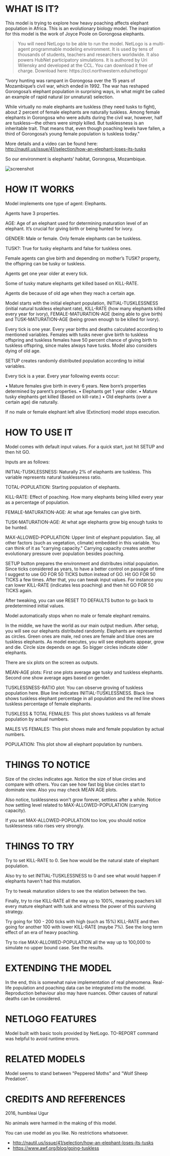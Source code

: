 # WHAT IS IT?

This model is trying to explore how heavy poaching affects elephant population in Africa. This is an evolutionary biology model. The inspiration for this model is the work of Joyce Poole  on Gorongosa elephants.

<blockquote>You will need NetLogo to be able to run the model. NetLogo is a multi-agent programmable modeling environment. It is used by tens of thousands of students, teachers and researchers worldwide. It also powers HubNet participatory simulations. It is authored by Uri Wilensky and developed at the CCL. You can download it free of charge. Download here:
https://ccl.northwestern.edu/netlogo/</blockquote>

"Ivory hunting was rampant in Gorongosa over the 15 years of Mozambique’s civil war, which ended in 1992. The war has reshaped Gorongosa’s elephant population in surprising ways, in what might be called an example of rapid natural (or unnatural) selection.

While virtually no male elephants are tuskless (they need tusks to fight), about 2 percent of female elephants are naturally tuskless. Among female elephants in Gorongosa who were adults during the civil war, however, half are tuskless—the others were simply killed. But tusklessness is an inheritable trait. That means that, even though poaching levels have fallen, a third of Gorongosa’s young female population is tuskless today."

More details and a video can be found here: http://nautil.us/issue/41/selection/how-an-elephant-loses-its-tusks

So our environment is elephants’ habitat, Gorongosa, Mozambique.

![screenshot](https://raw.githubusercontent.com/humbleai/elephants/master/2016-10-31_15-43-20.png)

# HOW IT WORKS

Model implements one type of agent: Elephants.

Agents have 3 properties.

AGE: Age of an elephant used for determining maturation level of an elephant. It’s crucial for giving birth or being hunted for ivory.

GENDER: Male or female. Only female elephants can be tuskless.

TUSK?: True for tusky elephants and false for tuskless ones.

Female agents can give birth and depending on mother’s TUSK? property, the offspring can be tusky or tuskless.

Agents get one year older at every tick.

Some of tusky mature elephants get killed based on KILL-RATE.

Agents die because of old age when they reach a certain age.


Model starts with the initial elephant population, INITIAL-TUSKLESSNESS (initial natural tuskless elephant rate), KILL-RATE  (how many elephants killed every year for ivory), FEMALE-MATURATION-AGE (being able to give birth) and TUSK-MATURATION-AGE (being grown enough to be killed for ivory).

Every tick is one year. Every year births and deaths calculated according to mentioned variables. Females with tusks never give birth to tuskless offspring and tuskless females have 50 percent chance of giving birth to tuskless offspring, since males always have tusks. Model also considers dying of old age.

SETUP creates randomly distributed population according to initial variables.

Every tick is a year. Every year following events occur:

• Mature females give birth in every 6 years. New born’s properties determined by parent’s properties.
• Elephants get 1 year older.
• Mature tusky elephants get killed (Based on kill-rate.)
• Old elephants (over a certain age) die naturally.

If no male or female elephant left alive (Extinction) model stops execution.

# HOW TO USE IT

Model comes with default input values. For a quick start, just hit SETUP and then hit GO.

Inputs are as follows:

INITIAL-TUSKLESSNESS: Naturally 2% of elaphants are tuskless. This variable represents natural tusklessness ratio.

TOTAL-POPULATION: Starting population of elephants.

KILL-RATE: Effect of poaching. How many elephants being killed every year as a percentage of population.

FEMALE-MATURATION-AGE: At what age females can give birth.

TUSK-MATURATION-AGE: At what age elephants grow big enough tusks to be hunted.

MAX-ALLOWED-POPULATION: Upper limit of elephant population. Say, all other factors (such as vegetation, climate) embedded in this variable. You can think of it as "carrying capacity." Carrying capacity creates another evolutionary pressure over population besides poaching.

SETUP button prepares the environment and distributes initial population. Since ticks considered as years, to have a better control on passage of time I suggest to use GO FOR 50 TICKS button instead of GO. Hit GO FOR 50 TICKS a few times. After that, you can tweak input values. For instance you can lower KILL-RATE (indicates less poaching) and then hit GO FOR 50 TICKS again.

After tweaking, you can use RESET TO DEFAULTS button to go back to predetermined initial values.

Model automatically stops when no male or female elephant remains.

In the middle, we have the world as our main output medium. After setup, you will see our elephants distributed randomly. Elephants are represented as circles. Green ones are male, red ones are female and blue ones are tuskless elephants. As model executes, you will see elephants appear, grow and die. Circle size depends on age. So bigger circles indicate older elephants.

There are six plots on the screen as outputs.

MEAN-AGE plots: First one plots average age tusky and tuskless elephants. Second one show average ages based on gender.

TUSKLESSNESS-RATIO plot: You can observe groving of tuskless population here. Blue line indicates INITIAL-TUSKLESSNESS. Black line shows tuskless elephant percentage in all population and the red line shows tuskless percentage of female elephants.

TUSKLESS & TOTAL FEMALES: This plot shows tuskless vs all female population by actual numbers.

MALES VS FEMALES: This plot shows male and female population by actual numbers.

POPULATION: This plot show all elephant population by numbers.


# THINGS TO NOTICE

Size of the circles indicates age. Notice the size of blue circles and compare with others. You can see how fast big blue circles start to dominate view. Also you may check MEAN AGE plots.

Also notice, tusklessness won't grow forever, settless after a while. Notice how settling level related to MAX-ALLOWED-POPULATION (carrying capacity).

If you set MAX-ALLOWED-POPULATION too low, you should notice tusklessness ratio rises very strongly.

# THINGS TO TRY

Try to set KILL-RATE to 0. See how would be the natural state of elephant population.

Also try to set INITIAL-TUSKLESSNESS to 0 and see what would happen if elephants haven't had this mutation.

Try to tweak maturation sliders to see the relation between the two.

Finally, try to rise KILL-RATE all the way up to 100%, meaning poachers kill every mature elephant with tusk and witness the power of this surviving strategy.

Try going for 100 - 200 ticks with high (such as 15%) KILL-RATE and then going for another 100 with lower KILL-RATE (maybe 7%). See the long term effect of an era of heavy poaching.

Try to rise MAX-ALLOWED-POPULATION all the way up to 100,000 to simulate no upper bound case. See the results.

# EXTENDING THE MODEL

In the end, this is somewhat naive implementation of real phenomena. Real-life population and poaching data can be integrated into the model. Reproduction behaviour also may have nuances. Other causes of natural deaths can be considered.

# NETLOGO FEATURES

Model built with basic tools provided by NetLogo. TO-REPORT command was helpful to avoid runtime errors.

# RELATED MODELS

Model seems to stand between "Peppered Moths" and "Wolf Sheep Predation".

# CREDITS AND REFERENCES

2016, humbleai Ugur

No animals were harmed in the making of this model.

You can use model as you like. No restrictions whatsoever.

* http://nautil.us/issue/41/selection/how-an-elephant-loses-its-tusks
* https://www.awf.org/blog/going-tuskless
